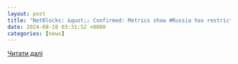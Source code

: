 ```yaml
---
layout: post
title: "NetBlocks: &quot;⚠️ Confirmed: Metrics show #Russia has restricted…» - Mastodon"
date: 2024-08-10 03:31:52 +0000
categories: [news]
---
```


[Читати далі](https://mastodon.social/@netblocks/112933228680218588)
